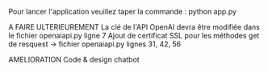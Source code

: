  Pour lancer l'application veuillez taper la commande : python app.py

A FAIRE ULTERIEUREMENT 
La clé de l'API OpenAI devra être modifiée dans le fichier openaiapi.py ligne 7
Ajout de certificat SSL pour les méthodes get de resquest -> fichier  openaiapi.py lignes 31, 42, 56

AMELIORATION 
Code & design chatbot
